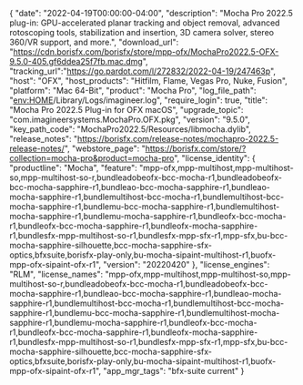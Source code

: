 {
  "date": "2022-04-19T00:00:00-04:00",
  "description": "Mocha Pro 2022.5 plug-in: GPU-accelerated planar tracking and object removal, advanced rotoscoping tools, stabilization and insertion, 3D camera solver, stereo 360/VR support, and more.",
  "download_url": "https://cdn.borisfx.com/borisfx/store/mpp-ofx/MochaPro2022.5-OFX-9.5.0-405.gf6ddea25f7fb.mac.dmg",
  "tracking_url":"https://go.pardot.com/l/272832/2022-04-19/247463p",
  "host": "OFX",
  "host_products": "Hitfilm, Flame, Vegas Pro, Nuke, Fusion",
  "platform": "Mac 64-Bit",
  "product": "Mocha Pro",
  "log_file_path": "<env:HOME>/Library/Logs/imagineer.log",
  "require_login": true,
  "title": "Mocha Pro 2022.5 Plug-in for OFX macOS",
  "upgrade_topic": "com.imagineersystems.MochaPro.OFX.pkg",
  "version": "9.5.0",
  "key_path_code": "MochaPro2022.5/Resources/libmocha.dylib",
  "release_notes": "https://borisfx.com/release-notes/mochapro-2022.5-release-notes/",
  "webstore_page": "https://borisfx.com/store/?collection=mocha-pro&product=mocha-pro",
  "license_identity": {
    "productline": "Mocha",
    "feature": "mpp-ofx,mpp-multihost,mpp-multihost-so,mpp-multihost-so-r,bundleadobeofx-bcc-mocha-r1,bundleadobeofx-bcc-mocha-sapphire-r1,bundleao-bcc-mocha-sapphire-r1,bundleao-mocha-sapphire-r1,bundlemultihost-bcc-mocha-r1,bundlemultihost-bcc-mocha-sapphire-r1,bundlemu-bcc-mocha-sapphire-r1,bundlemultihost-mocha-sapphire-r1,bundlemu-mocha-sapphire-r1,bundleofx-bcc-mocha-r1,bundleofx-bcc-mocha-sapphire-r1,bundleofx-mocha-sapphire-r1,bundlesfx-mpp-multihost-so-r1,bundlesfx-mpp-sfx-r1,mpp-sfx,bu-bcc-mocha-sapphire-silhouette,bcc-mocha-sapphire-sfx-optics,bfxsuite,borisfx-play-only,bu-mocha-sipaint-multihost-r1,buofx-mpp-ofx-sipaint-ofx-r1",
    "version": "20220420"
  },
  "license_engines": "RLM",
  "license_names": "mpp-ofx,mpp-multihost,mpp-multihost-so,mpp-multihost-so-r,bundleadobeofx-bcc-mocha-r1,bundleadobeofx-bcc-mocha-sapphire-r1,bundleao-bcc-mocha-sapphire-r1,bundleao-mocha-sapphire-r1,bundlemultihost-bcc-mocha-r1,bundlemultihost-bcc-mocha-sapphire-r1,bundlemu-bcc-mocha-sapphire-r1,bundlemultihost-mocha-sapphire-r1,bundlemu-mocha-sapphire-r1,bundleofx-bcc-mocha-r1,bundleofx-bcc-mocha-sapphire-r1,bundleofx-mocha-sapphire-r1,bundlesfx-mpp-multihost-so-r1,bundlesfx-mpp-sfx-r1,mpp-sfx,bu-bcc-mocha-sapphire-silhouette,bcc-mocha-sapphire-sfx-optics,bfxsuite,borisfx-play-only,bu-mocha-sipaint-multihost-r1,buofx-mpp-ofx-sipaint-ofx-r1",
  "app_mgr_tags": "bfx-suite current"
}
